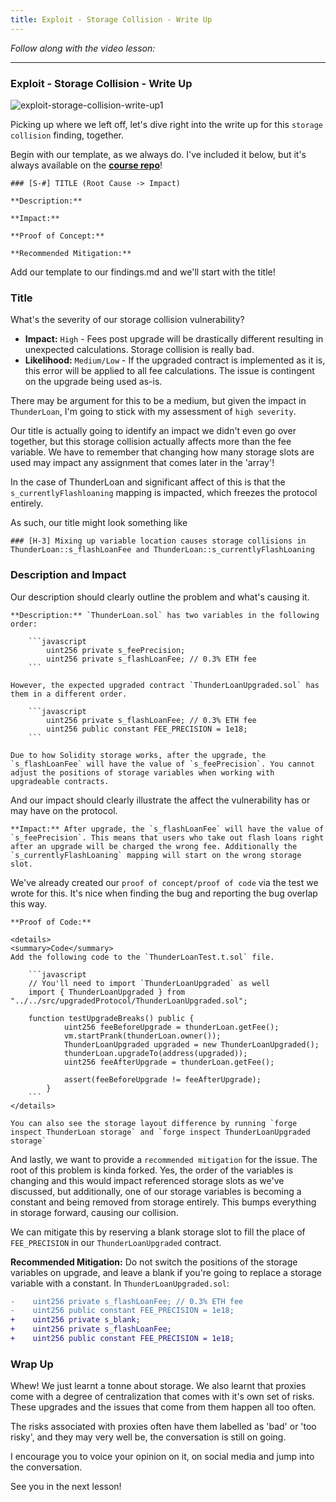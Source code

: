 ```yaml
---
title: Exploit - Storage Collision - Write Up
---
```


_Follow along with the video lesson:_

---

### Exploit - Storage Collision - Write Up

![exploit-storage-collision-write-up1](/security-section-6/47-exploit-storage-collision-write-up/exploit-storage-collision-write-up1.png)

Picking up where we left off, let's dive right into the write up for this `storage collision` finding, together.

Begin with our template, as we always do. I've included it below, but it's always available on the [**course repo**](https://github.com/Cyfrin/sc-exploits-minimized)!

```
### [S-#] TITLE (Root Cause -> Impact)

**Description:**

**Impact:**

**Proof of Concept:**

**Recommended Mitigation:**
```

Add our template to our findings.md and we'll start with the title!

### Title

What's the severity of our storage collision vulnerability?

- **Impact:** `High` - Fees post upgrade will be drastically different resulting in unexpected calculations. Storage collision is really bad.
- **Likelihood:** `Medium/Low` - If the upgraded contract is implemented as it is, this error will be applied to all fee calculations. The issue is contingent on the upgrade being used as-is.

There may be argument for this to be a medium, but given the impact in `ThunderLoan`, I'm going to stick with my assessment of `high severity`.

Our title is actually going to identify an impact we didn't even go over together, but this storage collision actually affects more than the fee variable. We have to remember that changing how many storage slots are used may impact any assignment that comes later in the 'array'!

In the case of ThunderLoan and significant affect of this is that the `s_currentlyFlashloaning` mapping is impacted, which freezes the protocol entirely.

As such, our title might look something like

```
### [H-3] Mixing up variable location causes storage collisions in ThunderLoan::s_flashLoanFee and ThunderLoan::s_currentlyFlashLoaning
```

### Description and Impact

Our description should clearly outline the problem and what's causing it.

````
**Description:** `ThunderLoan.sol` has two variables in the following order:

    ```javascript
        uint256 private s_feePrecision;
        uint256 private s_flashLoanFee; // 0.3% ETH fee
    ```

However, the expected upgraded contract `ThunderLoanUpgraded.sol` has them in a different order.

    ```javascript
        uint256 private s_flashLoanFee; // 0.3% ETH fee
        uint256 public constant FEE_PRECISION = 1e18;
    ```

Due to how Solidity storage works, after the upgrade, the `s_flashLoanFee` will have the value of `s_feePrecision`. You cannot adjust the positions of storage variables when working with upgradeable contracts.
````

And our impact should clearly illustrate the affect the vulnerability has or may have on the protocol.

```
**Impact:** After upgrade, the `s_flashLoanFee` will have the value of `s_feePrecision`. This means that users who take out flash loans right after an upgrade will be charged the wrong fee. Additionally the `s_currentlyFlashLoaning` mapping will start on the wrong storage slot.
```

We've already created our `proof of concept/proof of code` via the test we wrote for this. It's nice when finding the bug and reporting the bug overlap this way.

````
**Proof of Code:**

<details>
<summary>Code</summary>
Add the following code to the `ThunderLoanTest.t.sol` file.

    ```javascript
    // You'll need to import `ThunderLoanUpgraded` as well
    import { ThunderLoanUpgraded } from "../../src/upgradedProtocol/ThunderLoanUpgraded.sol";

    function testUpgradeBreaks() public {
            uint256 feeBeforeUpgrade = thunderLoan.getFee();
            vm.startPrank(thunderLoan.owner());
            ThunderLoanUpgraded upgraded = new ThunderLoanUpgraded();
            thunderLoan.upgradeTo(address(upgraded));
            uint256 feeAfterUpgrade = thunderLoan.getFee();

            assert(feeBeforeUpgrade != feeAfterUpgrade);
        }
    ```
</details>

You can also see the storage layout difference by running `forge inspect ThunderLoan storage` and `forge inspect ThunderLoanUpgraded storage`
````

And lastly, we want to provide a `recommended mitigation` for the issue. The root of this problem is kinda forked. Yes, the order of the variables is changing and this would impact referenced storage slots as we've discussed, but additionally, one of our storage variables is becoming a constant and being removed from storage entirely. This bumps everything in storage forward, causing our collision.

We can mitigate this by reserving a blank storage slot to fill the place of `FEE_PRECISION` in our `ThunderLoanUpgraded` contract.

**Recommended Mitigation:** Do not switch the positions of the storage variables on upgrade, and leave a blank if you're going to replace a storage variable with a constant. In `ThunderLoanUpgraded.sol`:

```diff
-    uint256 private s_flashLoanFee; // 0.3% ETH fee
-    uint256 public constant FEE_PRECISION = 1e18;
+    uint256 private s_blank;
+    uint256 private s_flashLoanFee;
+    uint256 public constant FEE_PRECISION = 1e18;
```

### Wrap Up

Whew! We just learnt a tonne about storage. We also learnt that proxies come with a degree of centralization that comes with it's own set of risks. These upgrades and the issues that come from them happen all too often.

The risks associated with proxies often have them labelled as 'bad' or 'too risky', and they may very well be, the conversation is still on going.

I encourage you to voice your opinion on it, on social media and jump into the conversation.

See you in the next lesson!
